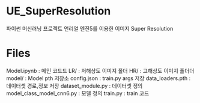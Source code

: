 # UE_SuperResolution

파이썬 머신러닝 프로젝트
언리얼 엔진5를 이용한 이미지 Super Resolution

# Files

Model.ipynb : 메인 코드드
LR/ : 저해상도 이미지 폴더
HR/ : 고해상도 이미지 폴더더
model/ : Model pth 저장소
config.json : train.py args 저장
data_loaders.pth : 데이터셋 경로,정보 저장
dataset_module.py : 데이터셋 정의
model_class_model_cnn6.py : 모델 정의
train.py : train 코드
